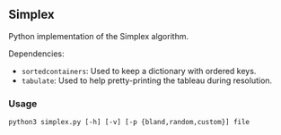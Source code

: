## Simplex

Python implementation of the Simplex algorithm.

Dependencies:
- `sortedcontainers`: Used to keep a dictionary with ordered keys. 
- `tabulate`: Used to help pretty-printing the tableau during resolution.

### Usage

```
python3 simplex.py [-h] [-v] [-p {bland,random,custom}] file
```

